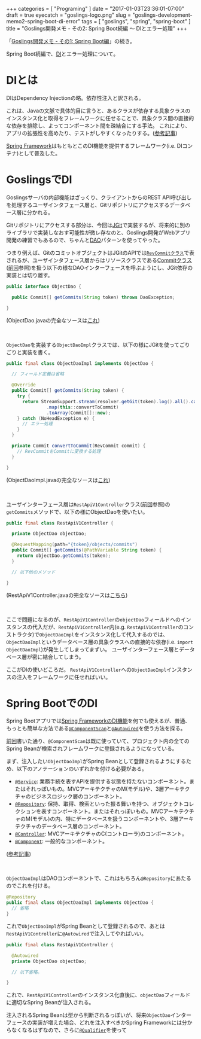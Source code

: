 +++
categories = [ "Programing" ]
date = "2017-01-03T23:36:01-07:00"
draft = true
eyecatch = "goslings-logo.png"
slug = "goslings-development-memo2-spring-boot-di-error"
tags = [ "goslings", "spring", "spring-boot" ]
title = "Goslings開発メモ - その2: Spring Boot続編 ～ DIとエラー処理"
+++

「[Goslings開発メモ - その1: Spring Boot編](https://www.kaitoy.xyz/2016/12/11/goslings-development-memo1-spring-boot/)」の続き。

Spring Boot続編で、[DI](https://ja.wikipedia.org/wiki/%E4%BE%9D%E5%AD%98%E6%80%A7%E3%81%AE%E6%B3%A8%E5%85%A5)とエラー処理について。

# DIとは
DIはDependency Injectionの略。依存性注入と訳される。

これは、Javaの文脈で具体的目に言うと、あるクラスが依存する具象クラスのインスタンス化と取得をフレームワークに任せることで、具象クラス間の直接的な依存を排除し、よってコンポーネント間を疎結合にする手法。
これにより、アプリの拡張性を高めたり、テストがしやすくなったりする。([参考記事](http://qiita.com/mizunowanko/items/53eed059fc044c5aa5dc))

[Spring Framework](http://projects.spring.io/spring-framework/)はもともとこのDI機能を提供するフレームワーク(i.e. DIコンテナ)として普及した。

# GoslingsでDI
Goslingsサーバの内部機能はざっくり、クライアントからのREST API呼び出しを処理するユーザインタフェース層と、Gitリポジトリにアクセスするデータベース層に分かれる。

Gitリポジトリにアクセスする部分は、今回は[JGit](https://eclipse.org/jgit/)で実装するが、将来的に別のライブラリで実装しなおす可能性が微レ存なのと、Goslings開発がWebアプリ開発の練習でもあるので、ちゃんと[DAO](https://ja.wikipedia.org/wiki/Data_Access_Object)パターンを使ってやった。

つまり例えば、GitのコミットオブジェクトはJGitのAPIでは[`RevCommitクラス`](http://download.eclipse.org/jgit/site/3.7.1.201504261725-r/apidocs/org/eclipse/jgit/revwalk/RevCommit.html)で表されるが、ユーザインタフェース層からはリソースクラスである[Commitクラス](https://github.com/kaitoy/goslings/blob/dba65bf4ca7ad1dd91b927d623b6ea9a39870b62/goslings-server/src/main/java/com/github/kaitoy/goslings/server/resource/Commit.java)([前回](https://www.kaitoy.xyz/2016/12/11/goslings-development-memo1-spring-boot/)参照)を扱う以下の様なDAOインターフェースを呼ぶようにし、JGit依存の実装とは切り離す。

```java
public interface ObjectDao {

  public Commit[] getCommits(String token) throws DaoException;

}
```

(ObjectDao.javaの完全なソースは[これ](https://github.com/kaitoy/goslings/blob/dba65bf4ca7ad1dd91b927d623b6ea9a39870b62/goslings-server/src/main/java/com/github/kaitoy/goslings/server/dao/ObjectDao.java))

<br>

`ObjectDao`を実装する`ObjectDaoImpl`クラスでは、以下の様にJGitを使ってごりごりと実装を書く。

```java
public final class ObjectDaoImpl implements ObjectDao {

  // フィールド定義は省略

  @Override
  public Commit[] getCommits(String token) {
    try {
      return StreamSupport.stream(resolver.getGit(token).log().all().call().spliterator(), false)
               .map(this::convertToCommit)
               .toArray(Commit[]::new);
    } catch (NoHeadException e) {
      // エラー処理
    }
  }

  private Commit convertToCommit(RevCommit commit) {
    // RevCommitをCommitに変換する処理
  }

}
```

(ObjectDaoImpl.javaの完全なソースは[これ](https://github.com/kaitoy/goslings/blob/dba65bf4ca7ad1dd91b927d623b6ea9a39870b62/goslings-server/src/main/java/com/github/kaitoy/goslings/server/dao/jgit/ObjectDaoImpl.java))

<br>

ユーザインターフェース層は`RestApiV1Controller`クラス([前回](https://www.kaitoy.xyz/2016/12/11/goslings-development-memo1-spring-boot/)参照)の`getCommits`メソッドで、以下の様にObjectDaoを使いたい。

```java
public final class RestApiV1Controller {

  private ObjectDao objectDao;

  @RequestMapping(path="{token}/objects/commits")
  public Commit[] getCommits(@PathVariable String token) {
    return objectDao.getCommits(token);
  }

  // 以下他のメソッド

}
```

(RestApiV1Controller.javaの完全なソースは[こちら](https://github.com/kaitoy/goslings/blob/dba65bf4ca7ad1dd91b927d623b6ea9a39870b62/goslings-server/src/main/java/com/github/kaitoy/goslings/server/controller/RestApiV1Controller.java))

<br>

ここで問題になるのが、`RestApiV1Controller`の`objectDao`フィールドへのインスタンスの代入だが、`RestApiV1Controller`内(e.g. `RestApiV1Controller`のコンストラクタ)で`ObjectDaoImpl`をインスタンス化して代入するのでは、`ObjectDaoImpl`というデータベース層の具象クラスへの直接的な依存(i.e. `import ObjectDaoImpl`)が発生してしまってまずい。
ユーザインターフェース層とデータベース層が密に結合してしまう。

ここがDIの使いどころだ。
`RestApiV1Controller`への`ObjectDaoImpl`インスタンスの注入をフレームワークに任せればいい。

# Spring BootでのDI
Spring Bootアプリでは[Spring FrameworkのDI機能](https://docs.spring.io/spring/docs/4.3.4.RELEASE/spring-framework-reference/html/beans.html)を何でも使えるが、普通、もっとも簡単な方法である[`@ComponentScan`](http://docs.spring.io/spring-framework/docs/4.3.4.RELEASE/javadoc-api/org/springframework/context/annotation/ComponentScan.html)と[`@Autowired`](https://docs.spring.io/spring/docs/4.3.4.RELEASE/spring-framework-reference/html/beans.html#beans-autowired-annotation)を使う方法を採る。

[前回](https://www.kaitoy.xyz/2016/12/11/goslings-development-memo1-spring-boot/)書いた通り、`@ComponentScan`は既に使っていて、プロジェクト内の全てのSpring Beanが検索されフレームワークに登録されるようになっている。

まず、注入したい`ObjectDaoImpl`がSpring Beanとして登録されるようにするため、以下のアノテーションのいずれかを付ける必要がある。

* [`@Service`](http://docs.spring.io/spring-framework/docs/4.3.4.RELEASE/javadoc-api/org/springframework/stereotype/Service.html): 業務手続を表すAPIを提供する状態を持たないコンポーネント。またはそれっぽいもの。MVCアーキテクチャのM(モデル)や、3層アーキテクチャのビジネスロジック層のコンポーネント。
* [`@Repository`](http://docs.spring.io/spring-framework/docs/4.3.4.RELEASE/javadoc-api/org/springframework/stereotype/Repository.html): 保持、取得、検索といった振る舞いを持つ、オブジェクトコレクションを表すコンポーネント。またはそれっぽいもの。MVCアーキテクチャのM(モデル)の内、特にデータベースを扱うコンポーネントや、3層アーキテクチャのデータベース層のコンポーネント。
* [`@Controller`](http://docs.spring.io/spring-framework/docs/4.3.4.RELEASE/javadoc-api/org/springframework/stereotype/Controller.html): MVCアーキテクチャのC(コントローラ)のコンポーネント。
* [`@Component`](http://docs.spring.io/spring-framework/docs/4.3.4.RELEASE/javadoc-api/org/springframework/stereotype/Component.html): 一般的なコンポーネント。

([参考記事](http://qiita.com/KevinFQ/items/abc7369cb07eb4b9ae29))

<br>

`ObjectDaoImpl`はDAOコンポーネントで、これはもちろん`@Repository`にあたるのでこれを付ける。

```java
@Repository
public final class ObjectDaoImpl implements ObjectDao {
  // 省略
}
```

これで`ObjectDaoImpl`がSpring Beanとして登録されるので、あとは`RestApiV1Controller`に`@Autowired`で注入してやればいい。

```java
public final class RestApiV1Controller {

  @Autowired
  private ObjectDao objectDao;

  // 以下省略。

}
```

これで、`RestApiV1Controller`のインスタンス化直後に、`objectDao`フィールドに適切なSpring Beanが注入される。

注入されるSpring Beanは型から判断されるっぽいが、将来`ObjectDao`インターフェースの実装が増えた場合、どれを注入すべきかSpring Frameworkには分からなくなるはずなので、さらに[`@Qualifier`](http://docs.spring.io/spring/docs/4.3.4.RELEASE/javadoc-api/org/springframework/beans/factory/annotation/Qualifier.html)を使って
